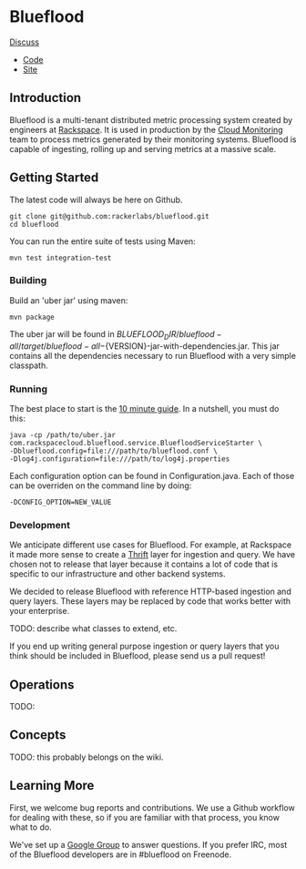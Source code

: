 # Blueflood
[Discuss](https://groups.google.com/forum/#!forum/blueflood-discuss)
- [Code](http://github.com/rackerlabs/blueflood)
- [Site](http://blueflood.io)

## Introduction

Blueflood is a multi-tenant distributed metric processing system created by engineers at 
[Rackspace](http://www.rackspace.com).
It is used in production by the [Cloud Monitoring](http://www.rackspace.com/cloud/monitoring/)
team to process metrics generated by their monitoring systems.
Blueflood is capable of ingesting, rolling up and serving metrics at a massive scale.

## Getting Started

The latest code will always be here on Github.

    git clone git@github.com:rackerlabs/blueflood.git
    cd blueflood
    
You can run the entire suite of tests using Maven:

    mvn test integration-test

### Building

Build an 'uber jar' using maven:

    mvn package

The uber jar will be found in ${BLUEFLOOD_DIR}/blueflood-all/target/blueflood-all-${VERSION}-jar-with-dependencies.jar.
This jar contains all the dependencies necessary to run Blueflood with a very simple classpath.

### Running

The best place to start is the [10 minute guide](https://github.com/rackerlabs/blueflood/wiki/10minuteguide).
In a nutshell, you must do this:

    java -cp /path/to/uber.jar com.rackspacecloud.blueflood.service.BluefloodServiceStarter \
    -Dblueflood.config=file:///path/to/blueflood.conf \
    -Dlog4j.configuration=file:///path/to/log4j.properties
    
Each configuration option can be found in Configuration.java.  Each of those can be overriden on the command line by
doing:

    -DCONFIG_OPTION=NEW_VALUE

### Development

We anticipate different use cases for Blueflood.  For example, at Rackspace it made more sense to create a
[Thrift](http://thrift.apache.org) layer for ingestion and query.  We have chosen not to release that layer because
it contains a lot of code that is specific to our infrastructure and other backend systems.

We decided to release Blueflood with reference HTTP-based ingestion and query layers.  These layers may be replaced by
code that works better with your enterprise.

TODO: describe what classes to extend, etc.

If you end up writing general purpose ingestion or query layers that you think should be included in Blueflood, please
send us a pull request!

## Operations

TODO:

## Concepts

TODO: this probably belongs on the wiki.

## Learning More

First, we welcome bug reports and contributions.  We use a Github workflow for dealing with these, so if you are
familiar with that process, you know what to do.

We've set up a [Google Group](https://groups.google.com/forum/#!forum/blueflood-discuss) to answer questions.
If you prefer IRC, most of the Blueflood developers are in #blueflood on Freenode.

